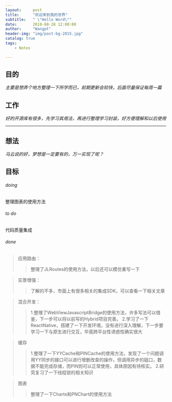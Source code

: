 ```yaml
---
layout:     post
title:      "欢迎来到我的世界"
subtitle:   " \"Hello Word\""
date:       2018-08-28 12:00:00
author:     "Wangpt"
header-img: "img/post-bg-2015.jpg"
catalog: true
tags:
    - Notes

---
```


## 目的

*主要是想弄个地方整理一下所学而已，前期更新会较快，后面尽量保证每周一篇*


## 工作

*好的开源库有很多，先学习其用法，再进行整理学习封装，好方便理解和以后使用*

---

## 想法

*马云说的好，梦想是一定要有的，万一实现了呢？*

## 目标

###### doing

整理图表的使用方法

###### to do

代码质量集成

###### done

>应用路由：
>>整理了JLRoutes的使用方法，以后还可以模仿重写一下

>实景增强：
>>了解的不多，市面上有很多相关的集成SDK，可以查看一下相关文章

>混合开发：
>>1.整理了WebViewJavascriptBridge的使用方法，许多写法可以借鉴，下一步可以将以前写的Hybrid项目完善。
>>2.学习了一下ReactNative，搭建了一下开发环境，没有进行深入理解，下一步要学习一下与原生进行交互，毕竟跨平台性诱惑性确实很大

>缓存
>>1.整理了一下YYCache和PINCache的使用方法，发现了一个问题调用YY同步的接口可以进行增删改查的操作，但调用异步的姐口，数据不能完成存储，而PIN则可以正常使用，具体原因有待核实。
>>2.研究复习了一下线程锁的相关知识

>图表
>>整理了一下Charts和PNChart的使用方法
